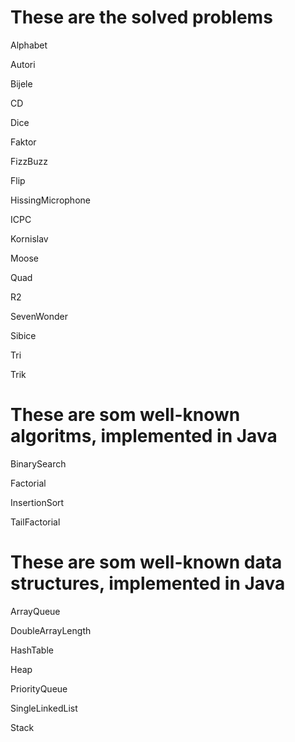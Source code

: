 <h1>These are the solved problems</h1>

Alphabet

Autori

Bijele

CD

Dice

Faktor

FizzBuzz

Flip

HissingMicrophone

ICPC

Kornislav

Moose

Quad

R2

SevenWonder

Sibice

Tri

Trik


<h1>These are som well-known algoritms, implemented in Java</h1>

BinarySearch

Factorial

InsertionSort

TailFactorial


<h1>These are som well-known data structures, implemented in Java</h1>

ArrayQueue

DoubleArrayLength

HashTable

Heap

PriorityQueue

SingleLinkedList

Stack

